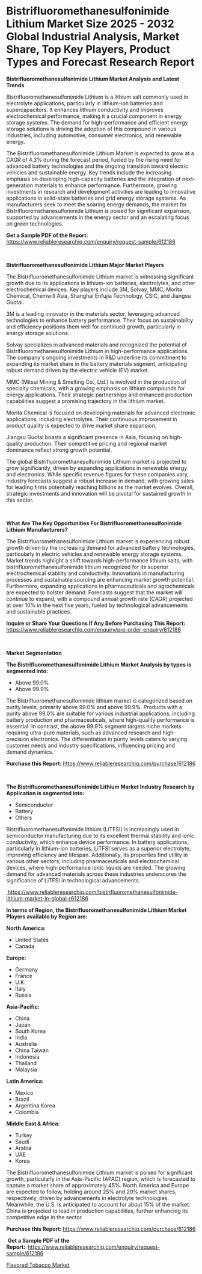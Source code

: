<p><h1>Bistrifluoromethanesulfonimide Lithium Market Size 2025 - 2032 Global Industrial Analysis, Market Share, Top Key Players, Product Types and Forecast Research Report</h1></p><p><strong>Bistrifluoromethanesulfonimide Lithium Market Analysis and Latest Trends</strong></p>
<p><p>Bistrifluoromethanesulfonimide Lithium is a lithium salt commonly used in electrolyte applications, particularly in lithium-ion batteries and supercapacitors. It enhances lithium conductivity and improves electrochemical performance, making it a crucial component in energy storage systems. The demand for high-performance and efficient energy storage solutions is driving the adoption of this compound in various industries, including automotive, consumer electronics, and renewable energy.</p><p>The Bistrifluoromethanesulfonimide Lithium Market is expected to grow at a CAGR of 4.3% during the forecast period, fueled by the rising need for advanced battery technologies and the ongoing transition toward electric vehicles and sustainable energy. Key trends include the increasing emphasis on developing high-capacity batteries and the integration of next-generation materials to enhance performance. Furthermore, growing investments in research and development activities are leading to innovative applications in solid-state batteries and grid energy storage systems. As manufacturers seek to meet the soaring energy demands, the market for Bistrifluoromethanesulfonimide Lithium is poised for significant expansion, supported by advancements in the energy sector and an escalating focus on green technologies.</p></p>
<p><strong>Get a Sample PDF of the Report:&nbsp;</strong> <a href="https://www.reliableresearchiq.com/enquiry/request-sample/612186?utm_campaign=2458&utm_medium=2&utm_source=Github&utm_content=ia&utm_term=23032025&utm_id=bistrifluoromethanesulfonimide-lithium">https://www.reliableresearchiq.com/enquiry/request-sample/612186</a></p>
<p>&nbsp;</p>
<p><strong>Bistrifluoromethanesulfonimide Lithium Major Market Players</strong></p>
<p><p>The Bistrifluoromethanesulfonimide Lithium market is witnessing significant growth due to its applications in lithium-ion batteries, electrolytes, and other electrochemical devices. Key players include 3M, Solvay, MMC, Morita Chemical, Chemwill Asia, Shanghai Enfujia Technology, CSIC, and Jiangsu Guotai. </p><p>3M is a leading innovator in the materials sector, leveraging advanced technologies to enhance battery performance. Their focus on sustainability and efficiency positions them well for continued growth, particularly in energy storage solutions.</p><p>Solvay specializes in advanced materials and recognized the potential of Bistrifluoromethanesulfonimide Lithium in high-performance applications. The company's ongoing investments in R&D underline its commitment to expanding its market share in the battery materials segment, anticipating robust demand driven by the electric vehicle (EV) market.</p><p>MMC (Mitsui Mining & Smelting Co., Ltd.) is involved in the production of specialty chemicals, with a growing emphasis on lithium compounds for energy applications. Their strategic partnerships and enhanced production capabilities suggest a promising trajectory in the lithium market.</p><p>Morita Chemical is focused on developing materials for advanced electronic applications, including electrolytes. Their continuous improvement in product quality is expected to drive market share expansion.</p><p>Jiangsu Guotai boasts a significant presence in Asia, focusing on high-quality production. Their competitive pricing and regional market dominance reflect strong growth potential.</p><p>The global Bistrifluoromethanesulfonimide Lithium market is projected to grow significantly, driven by expanding applications in renewable energy and electronics. While specific revenue figures for these companies vary, industry forecasts suggest a robust increase in demand, with growing sales for leading firms potentially reaching billions as the market evolves. Overall, strategic investments and innovation will be pivotal for sustained growth in this sector.</p></p>
<p>&nbsp;</p>
<p><strong>What Are The Key Opportunities For Bistrifluoromethanesulfonimide Lithium Manufacturers?</strong></p>
<p><p>The Bistrifluoromethanesulfonimide Lithium market is experiencing robust growth driven by the increasing demand for advanced battery technologies, particularly in electric vehicles and renewable energy storage systems. Market trends highlight a shift towards high-performance lithium salts, with bistrifluoromethanesulfonimide lithium recognized for its superior electrochemical stability and conductivity. Innovations in manufacturing processes and sustainable sourcing are enhancing market growth potential. Furthermore, expanding applications in pharmaceuticals and agrochemicals are expected to bolster demand. Forecasts suggest that the market will continue to expand, with a compound annual growth rate (CAGR) projected at over 10% in the next five years, fueled by technological advancements and sustainable practices.</p></p>
<p><strong>Inquire or Share Your Questions If Any Before Purchasing This Report:</strong> <a href="https://www.reliableresearchiq.com/enquiry/pre-order-enquiry/612186?utm_campaign=2458&utm_medium=2&utm_source=Github&utm_content=ia&utm_term=23032025&utm_id=bistrifluoromethanesulfonimide-lithium">https://www.reliableresearchiq.com/enquiry/pre-order-enquiry/612186</a></p>
<p>&nbsp;</p>
<p><strong>Market Segmentation</strong></p>
<p><strong>The Bistrifluoromethanesulfonimide Lithium Market Analysis by types is segmented into:</strong></p>
<p><ul><li>Above 99.0%</li><li>Above 99.9%</li></ul></p>
<p><p>The Bistrifluoromethanesulfonimide lithium market is categorized based on purity levels, primarily above 99.0% and above 99.9%. Products with a purity above 99.0% are suitable for various industrial applications, including battery production and pharmaceuticals, where high-quality performance is essential. In contrast, the above 99.9% segment targets niche markets requiring ultra-pure materials, such as advanced research and high-precision electronics. The differentiation in purity levels caters to varying customer needs and industry specifications, influencing pricing and demand dynamics.</p></p>
<p><strong>Purchase this Report:&nbsp;</strong><a href="https://www.reliableresearchiq.com/purchase/612186?utm_campaign=2458&utm_medium=2&utm_source=Github&utm_content=ia&utm_term=23032025&utm_id=bistrifluoromethanesulfonimide-lithium">https://www.reliableresearchiq.com/purchase/612186</a></p>
<p>&nbsp;</p>
<p><strong>The Bistrifluoromethanesulfonimide Lithium Market Industry Research by Application is segmented into:</strong></p>
<p><ul><li>Semiconductor</li><li>Battery</li><li>Others</li></ul></p>
<p><p>Bistrifluoromethanesulfonimide lithium (LiTFSI) is increasingly used in semiconductor manufacturing due to its excellent thermal stability and ionic conductivity, which enhance device performance. In battery applications, particularly in lithium-ion batteries, LiTFSI serves as a superior electrolyte, improving efficiency and lifespan. Additionally, its properties find utility in various other sectors, including pharmaceuticals and electrochemical devices, where high-performance ionic liquids are needed. The growing demand for advanced materials across these industries underscores the significance of LiTFSI in technological advancements.</p></p>
<p><a href="https://www.reliableresearchiq.com/bistrifluoromethanesulfonimide-lithium-market-in-global-r612186?utm_campaign=2458&utm_medium=2&utm_source=Github&utm_content=ia&utm_term=23032025&utm_id=bistrifluoromethanesulfonimide-lithium">&nbsp;https://www.reliableresearchiq.com/bistrifluoromethanesulfonimide-lithium-market-in-global-r612186</a></p>
<p><strong>In terms of Region, the Bistrifluoromethanesulfonimide Lithium Market Players available by Region are:</strong></p>
<p>
    <p> <strong> North America: </strong>
        <ul>
            <li>United States</li>
            <li>Canada</li>
        </ul>
        </p> 
    <p> <strong> Europe: </strong>
        <ul>
            <li>Germany</li>
            <li>France</li>
            <li>U.K.</li>
            <li>Italy</li>
            <li>Russia</li>
        </ul>
        </p> 
    <p> <strong> Asia-Pacific: </strong>
        <ul>
            <li>China</li>
            <li>Japan</li>
            <li>South Korea</li>
            <li>India</li>
            <li>Australia</li>
            <li>China Taiwan</li>
            <li>Indonesia</li>
            <li>Thailand</li>
            <li>Malaysia</li>
        </ul>
        </p> 
    <p> <strong> Latin America: </strong>
        <ul>
            <li>Mexico</li>
            <li>Brazil</li>
            <li>Argentina Korea</li>
            <li>Colombia</li>
        </ul>
        </p> 
    <p> <strong> Middle East & Africa: </strong>
        <ul>
            <li>Turkey</li>
            <li>Saudi</li>
            <li>Arabia</li>
            <li>UAE</li>
            <li>Korea</li>
        </ul>
    </p>
    </p>
<p><p>The Bistrifluoromethanesulfonimide Lithium market is poised for significant growth, particularly in the Asia-Pacific (APAC) region, which is forecasted to capture a market share of approximately 45%. North America and Europe are expected to follow, holding around 25% and 20% market shares, respectively, driven by advancements in electrolyte technologies. Meanwhile, the U.S. is anticipated to account for about 15% of the market. China is projected to lead in production capabilities, further enhancing its competitive edge in the sector.</p></p>
<p><strong>Purchase this Report: </strong><a href="https://www.reliableresearchiq.com/purchase/612186?utm_campaign=2458&utm_medium=2&utm_source=Github&utm_content=ia&utm_term=23032025&utm_id=bistrifluoromethanesulfonimide-lithium">https://www.reliableresearchiq.com/purchase/612186</a></p>
<p>&nbsp;<strong>Get a Sample PDF of the Report:&nbsp;&nbsp;</strong><a href="https://www.reliableresearchiq.com/enquiry/request-sample/612186?utm_campaign=2458&utm_medium=2&utm_source=Github&utm_content=ia&utm_term=23032025&utm_id=bistrifluoromethanesulfonimide-lithium">https://www.reliableresearchiq.com/enquiry/request-sample/612186</a></p>
<p><strong></strong></p>
<p><p><a href="https://github.com/ovtkosle/Market-Research-Report-List-1/blob/main/flavored-tobacco-market.md?utm_campaign=2458&utm_medium=2&utm_source=Github&utm_content=ia&utm_term=23032025&utm_id=bistrifluoromethanesulfonimide-lithium">Flavored Tobacco Market</a></p></p>